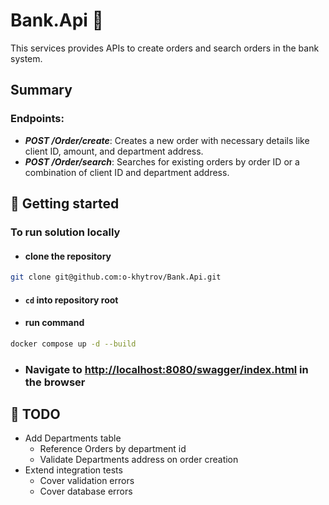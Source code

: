 ﻿# Bank.Api 🏦

This services provides APIs to create orders and search orders in the bank system.

## Summary

### Endpoints:

- ***POST /Order/create***: Creates a new order with necessary details like client ID, amount, and department address.
- ***POST /Order/search***: Searches for existing orders by order ID or a combination of client ID and department
  address.

## 🚀 Getting started

### To run solution locally

- #### clone the repository

```bash
git clone git@github.com:o-khytrov/Bank.Api.git

```

- #### `cd` into repository root

- #### run command

```bash
docker compose up -d --build

```

- ### Navigate to [http://localhost:8080/swagger/index.html](http://localhost:8080/swagger/index.html) in the browser

## 📝 TODO

- Add Departments table
    - Reference Orders by department id
    - Validate Departments address on order creation
- Extend integration tests
    - Cover validation errors
    - Cover database errors